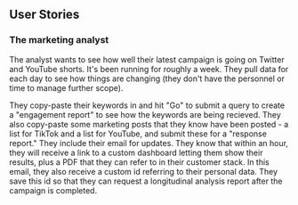## User Stories

### The marketing analyst

The analyst wants to see how well their latest campaign is going on Twitter and YouTube shorts. It's been running for roughly a week. They pull data for each day to see how things are changing (they don't have the personnel or time to manage further scope).

They copy-paste their keywords in and hit "Go" to submit a query to create a "engagement report" to see how the keywords are being recieved. They also copy-paste some marketing posts that they know have been posted - a list for TikTok and a list for YouTube, and submit these for a "response report." They include their email for updates. They know that within an hour, they will receive a link to a custom dashboard letting them show their results, plus a PDF that they can refer to in their customer stack. In this email, they also receive a custom id referring to their personal data. They save this id so that they can request a longitudinal analysis report after the campaign is completed.